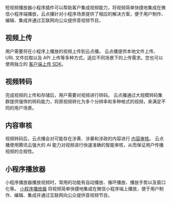 
短视频播放器小程序插件可以帮助客户集成视频能力，将视频简单快捷地集成在微信小程序端播放，云点播针对小程序场景提供了相应的解决方案，便于用户制作、编辑、集成并通过互联网向公众提供音视频节目。

## 视频上传
用户需要将在小程序上播放的视频上传到云点播。
云点播提供本地文件上传、URL 文件拉取以及 API 上传等多种方式，适应不同场景下的上传需求。您也可以使用独立的 [客户端上传 SDK](https://cloud.tencent.com/document/product/266/9219)。

## 视频转码
完成视频的上传和存储后，用户需要对视频进行转码。
云点播通过大规模转码集群提供强悍的转码能力，将原视频转化为多个分辨率和多种格式的视频，来满足不同的用户场景。

## 内容审核
视频转码后，云点播会对可能存在涉黄、涉暴和涉政的内容进行 [内容审核](https://cloud.tencent.com/document/product/266/33498)。
云点播使用腾讯云强大的 AI 能力对视频进行快速准确的智能审核，从而保证用户传播视频的合规性。

## 小程序播放器
小程序播放器播放视频时，常用的功能有自动播放、循环播放、播放手势以及窗口化等。
[小程序播放器](https://cloud.tencent.com/document/product/266/36849) 将视频简单快捷地集成在微信小程序端上播放，便于用户制作、编辑、集成并通过互联网向公众提供音视频节目。
